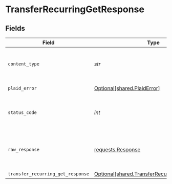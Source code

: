 # TransferRecurringGetResponse


## Fields

| Field                                                                                                | Type                                                                                                 | Required                                                                                             | Description                                                                                          |
| ---------------------------------------------------------------------------------------------------- | ---------------------------------------------------------------------------------------------------- | ---------------------------------------------------------------------------------------------------- | ---------------------------------------------------------------------------------------------------- |
| `content_type`                                                                                       | *str*                                                                                                | :heavy_check_mark:                                                                                   | HTTP response content type for this operation                                                        |
| `plaid_error`                                                                                        | [Optional[shared.PlaidError]](../../models/shared/plaiderror.md)                                     | :heavy_minus_sign:                                                                                   | Error response                                                                                       |
| `status_code`                                                                                        | *int*                                                                                                | :heavy_check_mark:                                                                                   | HTTP response status code for this operation                                                         |
| `raw_response`                                                                                       | [requests.Response](https://requests.readthedocs.io/en/latest/api/#requests.Response)                | :heavy_minus_sign:                                                                                   | Raw HTTP response; suitable for custom response parsing                                              |
| `transfer_recurring_get_response`                                                                    | [Optional[shared.TransferRecurringGetResponse]](../../models/shared/transferrecurringgetresponse.md) | :heavy_minus_sign:                                                                                   | OK                                                                                                   |